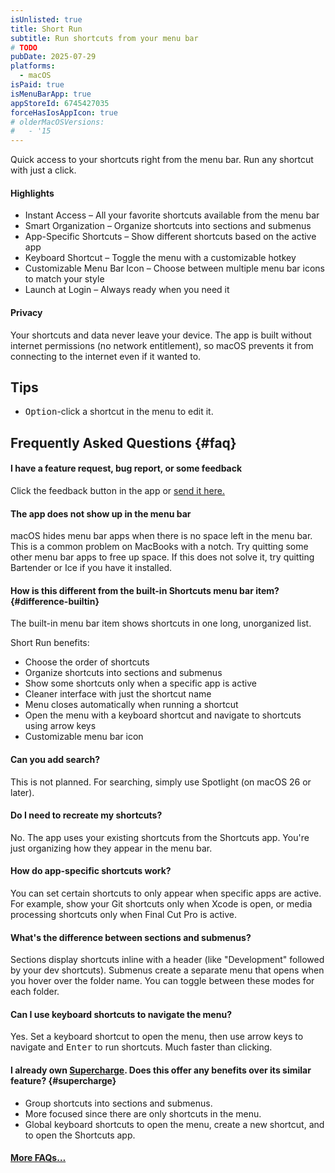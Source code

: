 ```yaml
---
isUnlisted: true
title: Short Run
subtitle: Run shortcuts from your menu bar
# TODO
pubDate: 2025-07-29
platforms:
  - macOS
isPaid: true
isMenuBarApp: true
appStoreId: 6745427035
forceHasIosAppIcon: true
# olderMacOSVersions:
#   - '15
---
```


Quick access to your shortcuts right from the menu bar. Run any shortcut with just a click.

#### Highlights

- Instant Access – All your favorite shortcuts available from the menu bar
- Smart Organization – Organize shortcuts into sections and submenus
- App-Specific Shortcuts – Show different shortcuts based on the active app
- Keyboard Shortcut – Toggle the menu with a customizable hotkey
- Customizable Menu Bar Icon – Choose between multiple menu bar icons to match your style
- Launch at Login – Always ready when you need it

#### Privacy

Your shortcuts and data never leave your device. The app is built without internet permissions (no network entitlement), so macOS prevents it from connecting to the internet even if it wanted to.

## Tips

- <kbd>Option</kbd>-click a shortcut in the menu to edit it.

## Frequently Asked Questions {#faq}

#### I have a feature request, bug report, or some feedback

Click the feedback button in the app or [send it here.](https://o9-9.github.io/feedback?product=Short%20Run&referrer=Website-FAQ)

#### The app does not show up in the menu bar

macOS hides menu bar apps when there is no space left in the menu bar. This is a common problem on MacBooks with a notch. Try quitting some other menu bar apps to free up space. If this does not solve it, try quitting Bartender or Ice if you have it installed.

#### How is this different from the built-in Shortcuts menu bar item? {#difference-builtin}

The built-in menu bar item shows shortcuts in one long, unorganized list.

Short Run benefits:

- Choose the order of shortcuts
- Organize shortcuts into sections and submenus
- Show some shortcuts only when a specific app is active
- Cleaner interface with just the shortcut name
- Menu closes automatically when running a shortcut
- Open the menu with a keyboard shortcut and navigate to shortcuts using arrow keys
- Customizable menu bar icon

#### Can you add search?

This is not planned. For searching, simply use Spotlight (on macOS 26 or later).

#### Do I need to recreate my shortcuts?

No. The app uses your existing shortcuts from the Shortcuts app. You're just organizing how they appear in the menu bar.

#### How do app-specific shortcuts work?

You can set certain shortcuts to only appear when specific apps are active. For example, show your Git shortcuts only when Xcode is open, or media processing shortcuts only when Final Cut Pro is active.

#### What's the difference between sections and submenus?

Sections display shortcuts inline with a header (like "Development" followed by your dev shortcuts). Submenus create a separate menu that opens when you hover over the folder name. You can toggle between these modes for each folder.

#### Can I use keyboard shortcuts to navigate the menu?

Yes. Set a keyboard shortcut to open the menu, then use arrow keys to navigate and <kbd>Enter</kbd> to run shortcuts. Much faster than clicking.

#### I already own [Supercharge](/supercharge). Does this offer any benefits over its similar feature? {#supercharge}

- Group shortcuts into sections and submenus.
- More focused since there are only shortcuts in the menu.
- Global keyboard shortcuts to open the menu, create a new shortcut, and to open the Shortcuts app.

#### [More FAQs…](/apps/faq)

<!-- ## Older Versions

- []() for macOS 15+ -->
